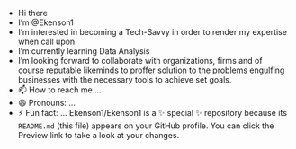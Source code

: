 -  Hi there 
-  I’m @Ekenson1
-  I’m interested in becoming a Tech-Savvy in order to render my expertise when call upon. 
-  I’m currently learning Data Analysis
- I’m looking forward to collaborate with organizations, firms and of course reputable likeminds to proffer solution to the problems engulfing businesses with the necessary tools to achieve set goals.
- 📫 How to reach me ...
- 😄 Pronouns: ...
- ⚡ Fun fact: ...
Ekenson1/Ekenson1 is a ✨ special ✨ repository because its `README.md` (this file) appears on your GitHub profile.
You can click the Preview link to take a look at your changes.
